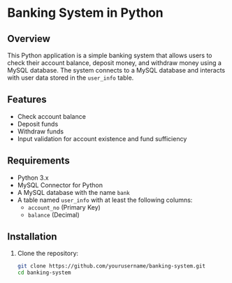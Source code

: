 # Banking System in Python

## Overview
This Python application is a simple banking system that allows users to check their account balance, deposit money, and withdraw money using a MySQL database. The system connects to a MySQL database and interacts with user data stored in the `user_info` table.

## Features
- Check account balance
- Deposit funds
- Withdraw funds
- Input validation for account existence and fund sufficiency

## Requirements
- Python 3.x
- MySQL Connector for Python
- A MySQL database with the name `bank`
- A table named `user_info` with at least the following columns:
  - `account_no` (Primary Key)
  - `balance` (Decimal)

## Installation
1. Clone the repository:
   ```bash
   git clone https://github.com/yourusername/banking-system.git
   cd banking-system
